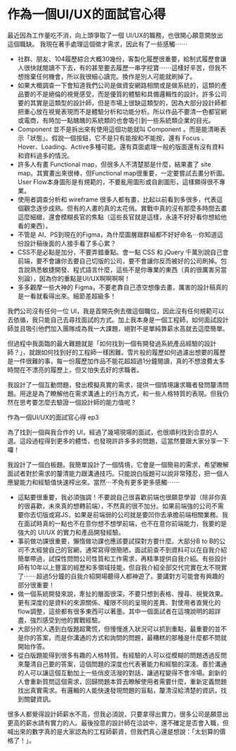 # 作為一個UI/UX的面試官心得

最近因為工作量吃不消，向上頭爭取了一個 UI/UX的職務，也很開心願意開放出這個職缺。
我現在著手處理這個徵才需求，因此有了一些感觸⋯⋯

* 社群、朋友、104履歷綜合大概30幾份，客製化履歷很重要，給制式履歷會讓人很快就閱讀不下去，有的甚至要去履歷一串字挖寶⋯⋯這樣好辛苦，但我不想捨棄任何機會，所以我很細心讀完。換作是別人可能就刷掉了。
* 如果大概調查一下會知道我們公司是做資安網路相關或是做系統的，這類的產品要的不是絕倫的視覺感受，而是優質的體驗和具備邏輯性的設計。許多公司要的其實是這類型的設計師，但是市場上很缺這類型的，因為大部分設計師都把重心放在視覺表現而不是體驗分析和功能分析。所以作品不要清一色都官網或電商，有時加一點醜醜的系統類的也會吸引到一些系統類企業的目光。
* Component 並不是拆出來有使用這個功能就叫 Component 。而是能清晰表示「狀態」。假說一個按鈕，它不是只有能按和不能按，還有 Focus 、Hover、Loading、Active多種可能。還有頁面處理一般的版面還有沒有資料和資料過多的情況。
* 許多人有畫 Functional map，但很多人不清楚那是什麼，結果畫了 site map。其實畫出來很棒，但Functional map很重要，一定要嘗試去畫分析圖。User Flow本身圖形是有規範的，不要亂用圖形或自創圖形，這樣顯得很不專業。
* 使用者調查分析和 wireframe 很多人都有畫，比起以前看到多很多，代表這個觀念逐步成熟。但有的人畫的真的太花俏。實戰中真的沒有那麼多時間去畫這麼細緻，還會模糊長官的焦點（這些長官就是這樣，永遠不好好看你想給他看的東西）。
* 不管是 AI、PS到現在的Figma，為什麼圖層跟群組都不好好命名⋯你知道這份設計稿後面的人接手看了多心累？
* CSS不是必點是加分，不要弄錯重點。會一點 CSS 和 jQuery 千萬別說自己會前端，要不會讓你去要自己切版的公司，要不會讓你反而被好的公司刷掉。包含說熟悉敏捷開發、程式語言什麼，這些不是你專業的東西（真的很厲害另當別論），因為你的重點是UI/UX啊啊啊啊！
* 多多觀摩一些大神的 Figma，不要老靠自己憑空想像去畫，厲害的設計稿真的是一看就看得出來。細節差超級多！

我們公司沒有任何一位 UI，我是首開先例去徵這個職位，因此沒有任何規範可以去依循，我只能自己去尋找面試的方式。加上我本身是一個工程師，如何面試設計師並且吸引他們加入團隊成為我一大課題，絕對不是單純靠薪水高就去這麼簡單。

但過程中我面臨的最大難題就是「如何找到一個有開發過系統產品經驗的設計師？」，就跟如何找到好的工程師一樣困難。雪片般的履歷如何過濾出想要的履歷是一件很難的事，每一份履歷加作品不能花超超過1分鐘閱讀，真的不想浪費太多時間在不漂亮的履歷上，但又怕失去好的求職者。

我設計了一個互動問題，發出模擬真實的需求，提供一個情境讓求職者發問釐清問題。用途是為了瞭解他在需求溝通上的行為方式，和一些人格特質的表現。但我仍然在思考要怎麼去驗證一個設計師的能力值呢？

作為一個UI/UX的面試官心得 ep3

為了找到一個與我合作的 UI，經過了幾場現場的面試，也很順利找到合意的人選。這段過程得到更多的體悟，也發現許許多多的問題，這當然要跟大家分享一下囉！

我設計了一個白板題。我簡單設計了一個情境，它會是一個簡易的需求，希望瞭解面試者對於需求的釐清能力跟溝通技巧。只能說白版題可以說非常殘忍，把一個人應變能力和經驗值快速榨出來。當然⋯不免有更多更多感觸⋯⋯

* 這點要很重要，我必須強調！不要說自己很喜歡前端也很願意學習（除非你真的很喜歡，未來真的想轉前端），不然真的很不加分。如果前端強的公司不需要你去切版或寫JS，如果是前端弱的公司就是要凹你去承擔前端相關業務。我在面試時真的一點也不在意你想不想學前端，也不在意你前端能力，我要的是強大的 UI/UX 的實力和產品開發經驗。
* 事前做功課很重要，懶惰做功課也應該要試探對方要什麼。大部分B to B的公司不太經營自己的官網，通常寫得很簡陋，面試前查不到資料可以在自我介紹簡單帶過，試探性問問公司性質和工作需求，再精準提供自我介紹。有些設計師有10年以上豐富的經歷和多領域技能，但自我介紹全部交代完實在太不現實了⋯⋯超過5分鐘的自我介紹開場聽得人都神遊了。要講對方可能會有興趣的部分很重要！
* 做一個系統開發來說，牽扯的層面很深，不要只想到表格、搜尋、視覺效果。更有深度的是資料的來源關係、權限不同的呈現的差異、對使用者直覺化的 flow調整，這些都有很多東西可以著墨。其中一個面試者在這塊說明的超詳盡，強烈感受到他的實戰經驗。
* 大部分的人遇到白版題超驚慌，但慢慢進入狀況可以抓到重點，最重要的並不是你的答案，而是你溝通的方式和詢問的問題，最糟糕的那種是什麼都不問就開始作答。
* 從白版題能得到很多有趣的人格特質。有經驗的人可以從模糊的問題透過反問來釐清自己要的答案，這個問題的深度也代表著能力和經驗的深淺。善於溝通的人可以讓這個互動加上一些俏皮活潑的對話，讓過程變得不會冷場。創新的人會重新質問這個需求，回歸問題本質去瞭解使用者需要什麼，重新定義問題找出真實需求。有邏輯的人能快速發現問題的盲點，釐清沒給清楚的資訊，找到關鍵資訊。

很多人都覺得設計師薪水不高，但我必須說，只要拿得出實力，很多公司是願意出更高的薪水請有實力的人。最後投意的設計師在洽談中，還不確定是否會入職，但喊出來的數字真的是大家認為的工程師薪資，但我們真心還是想說：「太划算的價格了！」。